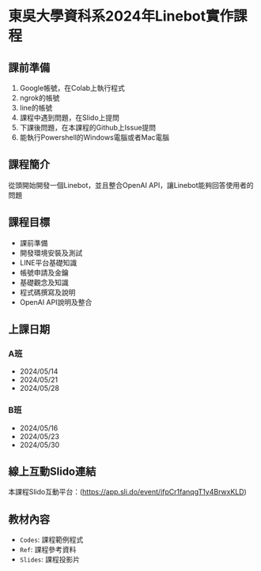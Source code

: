 # 東吳大學資科系2024年Linebot實作課程

## 課前準備
1. Google帳號，在Colab上執行程式
2. ngrok的帳號
3. line的帳號
4. 課程中遇到問題，在Slido上提問
5. 下課後問題，在本課程的Github上Issue提問
6. 能執行Powershell的Windows電腦或者Mac電腦

## 課程簡介
從頭開始開發一個Linebot，並且整合OpenAI API，讓Linebot能夠回答使用者的問題

## 課程目標
- 課前準備
- 開發環境安裝及測試
- LINE平台基礎知識
- 帳號申請及金鑰
- 基礎觀念及知識
- 程式碼撰寫及說明
- OpenAI API說明及整合

## 上課日期
### A班
- 2024/05/14
- 2024/05/21
- 2024/05/28

### B班
- 2024/05/16
- 2024/05/23 
- 2024/05/30

## 線上互動Slido連結
 本課程Slido互動平台：(https://app.sli.do/event/ifpCr1fanqgT1y4BrwxKLD)
 
## 教材內容
- `Codes`: 課程範例程式
- `Ref`: 課程參考資料
- `Slides`: 課程投影片